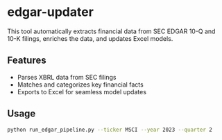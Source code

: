 # edgar-updater

This tool automatically extracts financial data from SEC EDGAR 10-Q and 10-K filings, enriches the data, and updates Excel models.

## Features

- Parses XBRL data from SEC filings
- Matches and categorizes key financial facts
- Exports to Excel for seamless model updates

## Usage

```bash
python run_edgar_pipeline.py --ticker MSCI --year 2023 --quarter 2